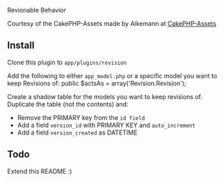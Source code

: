 Revionable Behavior

Courtesy of the CakePHP-Assets made by Alkemann at [CakePHP-Assets](https://github.com/alkemann/CakePHP-Assets/ "CakePHP-Assets")

## Install
Clone this plugin to `app/plugins/revision`

Add the following to either `app_model.php` or a specific model you want to keep Revisions of:
  public $actsAs = array('Revision.Revision');

Create a shadow table for the models you want to keep revisions of.
Duplicate the table (not the contents) and:
- Remove the PRIMARY key from the `id field`
- Add a field `version_id` with PRIMARY KEY and `auto_increment`
- Add a field `version_created` as DATETIME

## Todo
Extend this README :)